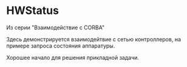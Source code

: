 # HWStatus

Из серии "Взаимодействие с CORBA"

Здесь демонстрируется взаимодейтвие с сетью контроллеров,
на примере запроса состояния аппаратуры.

Хорошее начало для решения прикладной задачи.
